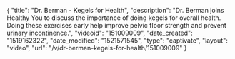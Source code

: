 {
    "title": "Dr. Berman - Kegels for Health",
    "description": "Dr. Berman joins Healthy You to discuss the importance of doing kegels for overall health. Doing these exercises early help improve pelvic floor strength and prevent urinary incontinence.",
    "videoid": "151009009",
    "date_created": "1519162322",
    "date_modified": "1521571545",
    "type": "captivate",
    "layout": "video",
    "url": "\/v\/dr-berman-kegels-for-health\/151009009"
}